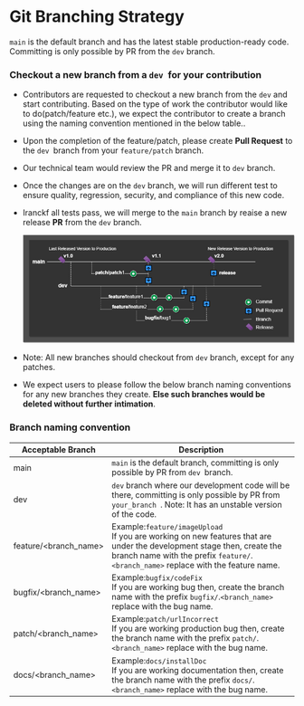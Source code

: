 # Git Branching Strategy

`main` is the default branch and has the latest stable production-ready code. Committing is only possible by PR from the `dev` branch.

### Checkout a new branch from a  `dev `for your contribution

* Contributors are requested to checkout a new branch from the `dev` and start contributing. Based on the type of work the contributor would like to do(patch/feature etc.), we expect the contributor to create a branch using the naming convention mentioned in the below table..
* Upon the completion of the feature/patch, please create **Pull Request** to the `dev `branch from your `feature/patch` branch.
* Our technical team would review the PR and merge it to `dev` branch.
* Once the changes are on the `dev` branch, we will run different test to ensure quality, regression, security, and compliance of this new code.
* Iranckf all tests pass, we will merge to the `main` branch by reaise a new release **PR** from the `dev` branch.

  ![](images/gitStrategy.png)
* Note: All new branches should checkout from `dev` branch, except for any patches. 

* We expect users to please follow the below branch naming conventions for any new branches they create. **Else such branches would be deleted without further intimation**.

### Branch naming convention

| Acceptable Branch     | Description                                                                                                                                                                                                               |
| --------------------- | ------------------------------------------------------------------------------------------------------------------------------------------------------------------------------------------------------------------------- |
| main                  | `main` is the default branch, committing is only possible by PR from `dev `branch.                                                                                                                                    |
| dev                   | `dev` branch where our development code will be there, committing is only possible by PR from `your_branch `. Note: It has an unstable version of the code.                                                           |
| feature/<branch_name> | Example:`feature/imageUpload` <br />If you are working on new features that are under the development stage then, create the branch name with the prefix `feature/`. `<branch_name>` replace with the feature name. |
| bugfix/<branch_name>  | Example:`bugfix/codeFix` <br />If you are working bug then, create the branch name with the prefix `bugfix/`.`<branch_name>` replace with the bug name.                                                             |
| patch/<branch_name>   | Example:`patch/urlIncorrect` <br />If you are working production bug then, create the branch name with the prefix `patch/`.`<branch_name>` replace with the bug name.                                               |
| docs/<branch_name>    | Example:`docs/installDoc` <br />If you are working documentation then, create the branch name with the prefix `docs/`.`<branch_name>` replace with the bug name.                                                    |
